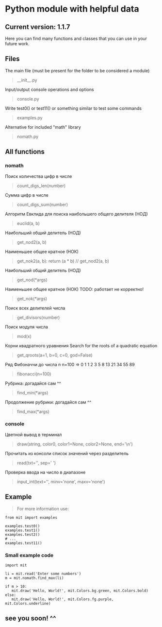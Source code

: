 # Python module with helpful data

## Current version: 1.1.7
Here you can find many functions and classes that you can use in your future work.

## Files
The main file (must be present for the folder to be considered a module)
> \_\_init\_\_.py

Input/output console operations and options
> console.py

Write test0() or test11() or something similar to test some commands
> examples.py

Alternative for included "math" library
> nomath.py

## All functions

### nomath
   Поиск количества цифр в числе
   > count_digs_len(number)

   Сумма цифр в числе
   > count_digs_sum(number)

   Алгоритм Евклида
   для поиска наибольшего общего делителя (НОД)
   > euclid(a, b)

   Наибольший общий делитель (НОД)
   > get_nod2(a, b)

   Наименьшее общее кратное (НОК)
   > get_nok2(a, b):
       return (a * b) // get_nod2(a, b)

   Наибольший общий делитель (НОД)
   > get_nod(\*args)

   Наименьшее общее кратное (НОК)
   TODO: работает не корректно!
   > get_nok(\*args)

   Поиск всех делителей числа
   > get_divisors(number)

   Поиск модуля числа
   > mod(x)

   Корни квадратного уравнения
   Search for the roots of a quadratic equation
   > get_qroots(a=1, b=0, c=0, god=False)

   Ряд Фибоначчи до числа n
   n=100 =>  0 1 1 2 3 5 8 13 21 34 55 89
   > fibonacci(n=100)

   Рубрика: догадайся сам ^^
   > find_min(\*args)

   Продолжение рубрики: догадайся сам ^^
   > find_max(\*args)

### console

Цветной вывод в терминал
> draw(string, color0, color1=None, color2=None, end='\n')

Прочитать из консоли список значений через разделитель
> read(txt='', sep=' ')

Проверка ввода на число в диапазоне
> input_int(text='', minv='none', maxv='none')


## Example

> For more information use:

```
from mit import examples

examples.test0()
examples.test1()
examples.test2()
# ...
examples.test11()

```

### Small example code

```
import mit

li = mit.read('Enter some numbers')
m = mit.nomath.find_max(li)

if m > 10:
   mit.draw('Hello, World!', mit.Colors.bg.green, mit.Colors.bold)
else:
   mit.draw('Hello, World!', mit.Colors.fg.purple, mit.Colors.underline)
```

## **see you soon! ^^**
